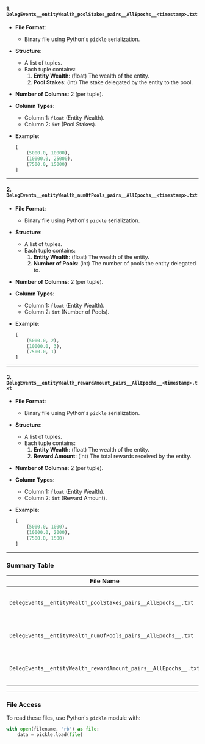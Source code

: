 #### 1. **`DelegEvents__entityWealth_poolStakes_pairs__AllEpochs__<timestamp>.txt`**

- **File Format**:
  - Binary file using Python's `pickle` serialization.

- **Structure**:
  - A list of tuples.
  - Each tuple contains:
    1. **Entity Wealth**: (float) The wealth of the entity.
    2. **Pool Stakes**: (int) The stake delegated by the entity to the pool.

- **Number of Columns**: 2 (per tuple).

- **Column Types**:
  - Column 1: `float` (Entity Wealth).
  - Column 2: `int` (Pool Stakes).

- **Example**:
  ```python
  [
      (5000.0, 10000),
      (10000.0, 25000),
      (7500.0, 15000)
  ]
  ```

---

#### 2. **`DelegEvents__entityWealth_numOfPools_pairs__AllEpochs__<timestamp>.txt`**

- **File Format**:
  - Binary file using Python's `pickle` serialization.

- **Structure**:
  - A list of tuples.
  - Each tuple contains:
    1. **Entity Wealth**: (float) The wealth of the entity.
    2. **Number of Pools**: (int) The number of pools the entity delegated to.

- **Number of Columns**: 2 (per tuple).

- **Column Types**:
  - Column 1: `float` (Entity Wealth).
  - Column 2: `int` (Number of Pools).

- **Example**:
  ```python
  [
      (5000.0, 2),
      (10000.0, 3),
      (7500.0, 1)
  ]
  ```

---

#### 3. **`DelegEvents__entityWealth_rewardAmount_pairs__AllEpochs__<timestamp>.txt`**

- **File Format**:
  - Binary file using Python's `pickle` serialization.

- **Structure**:
  - A list of tuples.
  - Each tuple contains:
    1. **Entity Wealth**: (float) The wealth of the entity.
    2. **Reward Amount**: (int) The total rewards received by the entity.

- **Number of Columns**: 2 (per tuple).

- **Column Types**:
  - Column 1: `float` (Entity Wealth).
  - Column 2: `int` (Reward Amount).

- **Example**:
  ```python
  [
      (5000.0, 1000),
      (10000.0, 2000),
      (7500.0, 1500)
  ]
  ```
---

### Summary Table

| **File Name**                                                  | **Columns**                    | **Types**               | **Example**                                       |
|----------------------------------------------------------------|--------------------------------|-------------------------|---------------------------------------------------|
| `DelegEvents__entityWealth_poolStakes_pairs__AllEpochs__.txt`  | 1. Entity Wealth<br>2. Pool Stakes | `float`, `int`          | `[(5000.0, 10000), (10000.0, 25000), ...]`       |
| `DelegEvents__entityWealth_numOfPools_pairs__AllEpochs__.txt`  | 1. Entity Wealth<br>2. Num Pools | `float`, `int`          | `[(5000.0, 2), (10000.0, 3), ...]`               |
| `DelegEvents__entityWealth_rewardAmount_pairs__AllEpochs__.txt`| 1. Entity Wealth<br>2. Rewards  | `float`, `int`          | `[(5000.0, 1000), (10000.0, 2000), ...]`         |
--- 

### File Access
To read these files, use Python's `pickle` module with:
```python
with open(filename, 'rb') as file:
    data = pickle.load(file)
```
